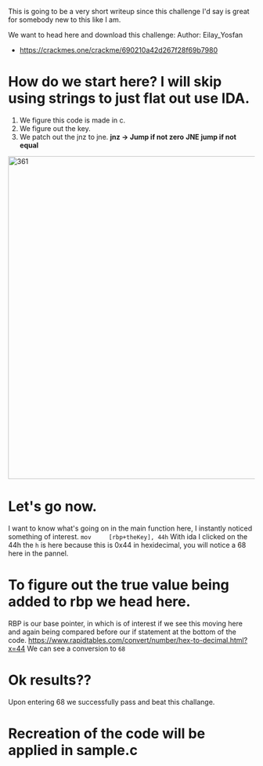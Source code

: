 This is going to be a very short writeup since this challenge I'd say is great for somebody new to this like I am.

We want to head here and download this challenge:
Author: Eilay_Yosfan
- https://crackmes.one/crackme/690210a42d267f28f69b7980

# How do we start here? I will skip using strings to just flat out use IDA.
1. We figure this code is made in c.
2. We figure out the key.
3. We patch out the jnz to jne. **jnz -> Jump if not zero** **JNE jump if not equal**
<img width="582" height="658" alt="361" src="https://github.com/user-attachments/assets/47bb03e6-8413-410e-bf3e-d3bd447a78bc" />


# Let's go now.
I want to know what's going on in the main function here, I instantly noticed something of interest.
`mov     [rbp+theKey], 44h` With ida I clicked on the 44h the `h` is here because this is 0x44 in hexidecimal, you will notice a 68 here in the pannel.

# To figure out the true value being added to rbp we head here.
RBP is our base pointer, in which is of interest if we see this moving here and again being compared before our if statement at the bottom of the code.
https://www.rapidtables.com/convert/number/hex-to-decimal.html?x=44 We can see a conversion to `68`

# Ok results??
Upon entering 68 we successfully pass and beat this challange.


# Recreation of the code will be applied in sample.c
